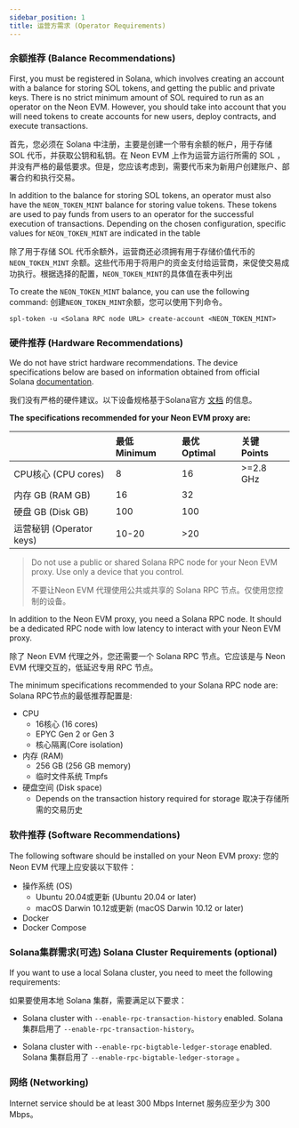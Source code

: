 ```yaml
---
sidebar_position: 1
title: 运营方需求 (Operator Requirements)
---
```


### 余额推荐 (Balance Recommendations)

First, you must be registered in Solana, which involves creating an account with a balance for storing SOL tokens, and getting the public and private keys. There is no strict minimum amount of SOL required to run as an operator on the Neon EVM. However, you should take into account that you will need tokens to create accounts for new users, deploy contracts, and execute transactions.

首先，您必须在 Solana 中注册，主要是创建一个带有余额的帐户，用于存储 SOL 代币，并获取公钥和私钥。在 Neon EVM 上作为运营方运行所需的 SOL ，并没有严格的最低要求。但是，您应该考虑到，需要代币来为新用户创建账户、部署合约和执行交易。

In addition to the balance for storing SOL tokens, an operator must also have the `NEON_TOKEN_MINT` balance for storing value tokens. These tokens are used to pay funds from users to an operator for the successful execution of transactions. Depending on the chosen configuration, specific values for `NEON_TOKEN_MINT` are indicated in the table

除了用于存储 SOL 代币余额外，运营商还必须拥有用于存储价值代币的`NEON_TOKEN_MINT` 余额。这些代币用于将用户的资金支付给运营商，来促使交易成功执行。根据选择的配置，`NEON_TOKEN_MINT`的具体值在表中列出

To create the `NEON_TOKEN_MINT` balance, you can use the following command:
创建`NEON_TOKEN_MINT`余额，您可以使用下列命令。
```
spl-token -u <Solana RPC node URL> create-account <NEON_TOKEN_MINT>
```

### 硬件推荐 (Hardware Recommendations)

We do not have strict hardware recommendations. The device specifications below are based on information obtained from official Solana [documentation](https://docs.solana.com/running-validator/validator-reqs).

我们没有严格的硬件建议。以下设备规格基于Solana官方  [文档](https://docs.solana.com/running-validator/validator-reqs) 的信息。


**The specifications recommended for your Neon EVM proxy are:**

|               | 最低 Minimum | 最优 Optimal | 关键 Points |
|:------------- |:------- |:------- |:------ |
| CPU核心 (CPU cores)     | 8       | 16      | >=2.8 GHz |
| 内存 GB (RAM GB)        | 16  | 32  |   |
| 硬盘 GB (Disk GB)     |  100    |     100   |        |
| 运营秘钥 (Operator keys) |     10-20    |    >20     |        |

> Do not use a public or shared Solana RPC node for your Neon EVM proxy. Use only a device that you control.
> 
> 不要让Neon EVM 代理使用公共或共享的 Solana RPC 节点。仅使用您控制的设备。



In addition to the Neon EVM proxy, you need a Solana RPC node. It should be a dedicated RPC node with low latency to interact with your Neon EVM proxy.

除了 Neon EVM 代理之外，您还需要一个 Solana RPC 节点。它应该是与 Neon EVM 代理交互的，低延迟专用 RPC 节点。

The minimum specifications recommended to your Solana RPC node are:
Solana RPC节点的最低推荐配置是:
-   CPU
    - 16核心 (16 cores)
    - EPYC Gen 2 or Gen 3
    - 核心隔离(Core isolation)
-   内存 (RAM)
    -   256 GB (256 GB memory)
    -   临时文件系统 Tmpfs
-   硬盘空间 (Disk space)
    - Depends on the transaction history required for storage
       取决于存储所需的交易历史

### 软件推荐 (Software Recommendations)

The following software should be installed on your Neon EVM proxy:
您的 Neon EVM 代理上应安装以下软件：
-   操作系统 (OS)
    -   Ubuntu 20.04或更新 (Ubuntu 20.04 or later)
    -   macOS Darwin 10.12或更新 (macOS Darwin 10.12 or later)
-   Docker
-   Docker Compose

### Solana集群需求(可选) Solana Cluster Requirements (optional)

If you want to use a local Solana cluster, you need to meet the following requirements:

如果要使用本地 Solana 集群，需要满足以下要求：

- Solana cluster with `--enable-rpc-transaction-history` enabled.
   Solana 集群启用了 `--enable-rpc-transaction-history`。

- Solana cluster with `--enable-rpc-bigtable-ledger-storage` enabled.
   Solana 集群启用了 `--enable-rpc-bigtable-ledger-storage` 。
   
### 网络 (Networking)
Internet service should be at least 300 Mbps
Internet 服务应至少为 300 Mbps。